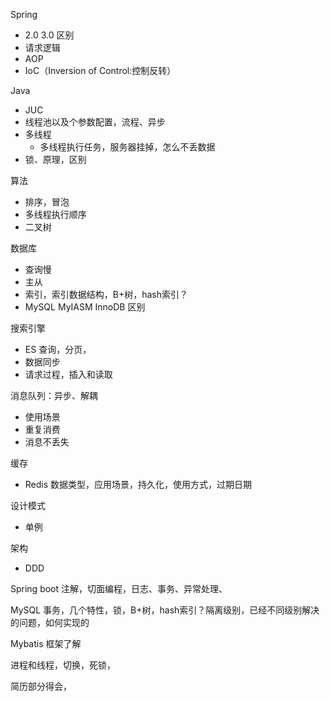 Spring 
- 2.0 3.0 区别
- 请求逻辑
- AOP
- IoC（Inversion of Control:控制反转）

Java

- JUC
- 线程池以及个参数配置，流程、异步
- 多线程
  - 多线程执行任务，服务器挂掉，怎么不丢数据
- 锁、原理，区别

算法
- 排序，冒泡
- 多线程执行顺序
- 二叉树

数据库

- 查询慢
- 主从
- 索引，索引数据结构，B+树，hash索引？
- MySQL MyIASM InnoDB 区别

搜索引擎
- ES 查询，分页，
- 数据同步
- 请求过程，插入和读取

消息队列：异步、解耦
- 使用场景
- 重复消费
- 消息不丢失

缓存
- Redis 数据类型，应用场景，持久化，使用方式，过期日期

设计模式
- 单例

架构
- DDD

Spring boot 注解，切面编程，日志、事务、异常处理、

MySQL 事务，几个特性，锁，B+树，hash索引？隔离级别，已经不同级别解决的问题，如何实现的

Mybatis 框架了解

进程和线程，切换，死锁，

简历部分得会，
